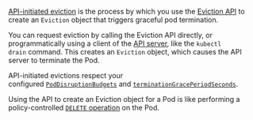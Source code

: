 [API-initiated eviction](https://kubernetes.io/docs/concepts/scheduling-eviction/api-eviction/) is the process by which you use the [Eviction API](https://kubernetes.io/docs/reference/generated/kubernetes-api/v1.31/#create-eviction-pod-v1-core) to create an `Eviction` object that triggers graceful pod termination.  

You can request eviction by calling the Eviction API directly, or programmatically using a client of the [API server](https://kubernetes.io/docs/concepts/architecture/#kube-apiserver), like the `kubectl drain` command. This creates an `Eviction` object, which causes the API server to terminate the Pod.

API-initiated evictions respect your configured [`PodDisruptionBudgets`](https://kubernetes.io/docs/tasks/run-application/configure-pdb/) and [`terminationGracePeriodSeconds`](https://kubernetes.io/docs/concepts/workloads/pods/pod-lifecycle/#pod-termination).

Using the API to create an Eviction object for a Pod is like performing a policy-controlled [`DELETE` operation](https://kubernetes.io/docs/reference/kubernetes-api/workload-resources/pod-v1/#delete-delete-a-pod) on the Pod.